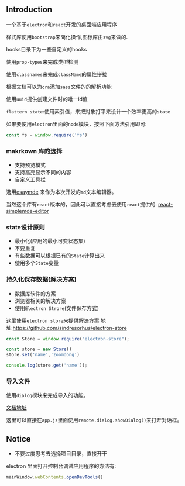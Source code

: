 ## Introduction

一个基于`electron`和`react`开发的桌面端应用程序

样式库使用`bootstrap`来简化操作,图标库由`svg`来做的.

hooks目录下为一些自定义的hooks

使用`prop-types`来完成类型检测

使用`classnames`来完成`className`的属性拼接

根据文档可以为`cra`添加`sass`文件的的解析功能

使用`uuid`提供创建文件时的唯一id值

`flattern state`:使用索引值，来把对象打平来设计一个效率更高的`state`

如果要使用`electron`里面的`node`模块，按照下面方法引用即可:

```js
const fs = window.require('fs')
```

### makrkown 库的选择
- 支持预览模式
- 支持高亮显示不同的内容
- 自定义工具栏

选用[esaymde](https://github.com/Ionaru/easy-markdown-editor) 来作为本次开发的`md`文本编辑器。

当然这个库有`react`版本的，因此可以直接考虑去使用`react`提供的:
[react-simplemde-editor](https://github.com/RIP21/react-simplemde-editor)

### state设计原则
- 最小化(应用的最小可变状态集)
- 不要重复
- 有些数据可以根据已有的`State`计算出来
- 使用多个`State`变量

### 持久化保存数据(解决方案)
- 数据库软件的方案
- 浏览器相关的解决方案
- 使用`Electron Strore`(文件保存方式)

这里使用`electron store`来提供解决方案
地址:https://github.com/sindresorhus/electron-store
```js
const Store = window.require("electron-store");

const store = new Store()
store.set('name','zoomdong')

console.log(store.get('name'));
```

### 导入文件
使用`dialog`模块来完成导入的功能。

[文档地址](https://www.electronjs.org/docs/api/dialog#dialogshowerrorboxtitle-content)

这里可以直接在`app.js`里面使用`remote.dialog.showDialog()`来打开对话框。


## Notice
- 不要过度思考去选择项目目录，直接开干

electron 里面打开控制台调试应用程序的方法有:

```js
mainWindow.webContents.openDevTools()
```